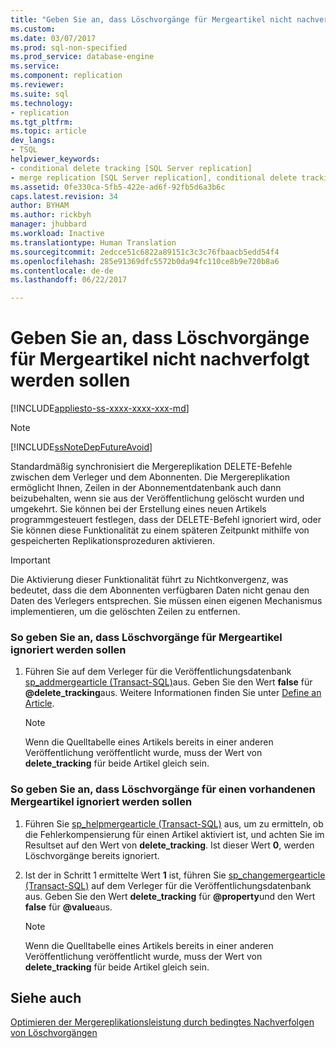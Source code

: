 ```yaml
---
title: "Geben Sie an, dass Löschvorgänge für Mergeartikel nicht nachverfolgt werden sollen | Microsoft-Dokumentation"
ms.custom: 
ms.date: 03/07/2017
ms.prod: sql-non-specified
ms.prod_service: database-engine
ms.service: 
ms.component: replication
ms.reviewer: 
ms.suite: sql
ms.technology:
- replication
ms.tgt_pltfrm: 
ms.topic: article
dev_langs:
- TSQL
helpviewer_keywords:
- conditional delete tracking [SQL Server replication]
- merge replication [SQL Server replication], conditional delete tracking
ms.assetid: 0fe330ca-5fb5-422e-ad6f-92fb5d6a3b6c
caps.latest.revision: 34
author: BYHAM
ms.author: rickbyh
manager: jhubbard
ms.workload: Inactive
ms.translationtype: Human Translation
ms.sourcegitcommit: 2edcce51c6822a89151c3c3c76fbaacb5edd54f4
ms.openlocfilehash: 285e91369dfc5572b0da94fc110ce8b9e720b8a6
ms.contentlocale: de-de
ms.lasthandoff: 06/22/2017

---
```

# <a name="specify-that-deletes-should-not-be-tracked-for-merge-articles"></a>Geben Sie an, dass Löschvorgänge für Mergeartikel nicht nachverfolgt werden sollen
[!INCLUDE[appliesto-ss-xxxx-xxxx-xxx-md](../../../includes/appliesto-ss-xxxx-xxxx-xxx-md.md)]
    
> [!NOTE]  
>  [!INCLUDE[ssNoteDepFutureAvoid](../../../includes/ssnotedepfutureavoid-md.md)]  
  
 Standardmäßig synchronisiert die Mergereplikation DELETE-Befehle zwischen dem Verleger und dem Abonnenten. Die Mergereplikation ermöglicht Ihnen, Zeilen in der Abonnementdatenbank auch dann beizubehalten, wenn sie aus der Veröffentlichung gelöscht wurden und umgekehrt. Sie können bei der Erstellung eines neuen Artikels programmgesteuert festlegen, dass der DELETE-Befehl ignoriert wird, oder Sie können diese Funktionalität zu einem späteren Zeitpunkt mithilfe von gespeicherten Replikationsprozeduren aktivieren.  
  
> [!IMPORTANT]  
>  Die Aktivierung dieser Funktionalität führt zu Nichtkonvergenz, was bedeutet, dass die dem Abonnenten verfügbaren Daten nicht genau den Daten des Verlegers entsprechen. Sie müssen einen eigenen Mechanismus implementieren, um die gelöschten Zeilen zu entfernen.  
  
### <a name="to-specify-that-deletes-be-ignored-for-a-new-merge-article"></a>So geben Sie an, dass Löschvorgänge für Mergeartikel ignoriert werden sollen  
  
1.  Führen Sie auf dem Verleger für die Veröffentlichungsdatenbank [sp_addmergearticle &#40;Transact-SQL&#41;](../../../relational-databases/system-stored-procedures/sp-addmergearticle-transact-sql.md)aus. Geben Sie den Wert **false** für **@delete_tracking**aus. Weitere Informationen finden Sie unter [Define an Article](../../../relational-databases/replication/publish/define-an-article.md).  
  
    > [!NOTE]  
    >  Wenn die Quelltabelle eines Artikels bereits in einer anderen Veröffentlichung veröffentlicht wurde, muss der Wert von **delete_tracking** für beide Artikel gleich sein.  
  
### <a name="to-specify-that-deletes-be-ignored-for-an-existing-merge-article"></a>So geben Sie an, dass Löschvorgänge für einen vorhandenen Mergeartikel ignoriert werden sollen  
  
1.  Führen Sie [sp_helpmergearticle &#40;Transact-SQL&#41;](../../../relational-databases/system-stored-procedures/sp-helpmergearticle-transact-sql.md) aus, um zu ermitteln, ob die Fehlerkompensierung für einen Artikel aktiviert ist, und achten Sie im Resultset auf den Wert von **delete_tracking**. Ist dieser Wert **0**, werden Löschvorgänge bereits ignoriert.  
  
2.  Ist der in Schritt 1 ermittelte Wert **1** ist, führen Sie [sp_changemergearticle &#40;Transact-SQL&#41;](../../../relational-databases/system-stored-procedures/sp-changemergearticle-transact-sql.md) auf dem Verleger für die Veröffentlichungsdatenbank aus. Geben Sie den Wert **delete_tracking** für **@property**und den Wert **false** für **@value**aus.  
  
    > [!NOTE]  
    >  Wenn die Quelltabelle eines Artikels bereits in einer anderen Veröffentlichung veröffentlicht wurde, muss der Wert von **delete_tracking** für beide Artikel gleich sein.  
  
## <a name="see-also"></a>Siehe auch  
 [Optimieren der Mergereplikationsleistung durch bedingtes Nachverfolgen von Löschvorgängen](../../../relational-databases/replication/merge/optimize-merge-replication-performance-with-conditional-delete-tracking.md)  
  
  

